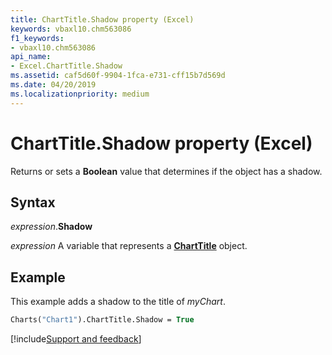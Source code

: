 ```yaml
---
title: ChartTitle.Shadow property (Excel)
keywords: vbaxl10.chm563086
f1_keywords:
- vbaxl10.chm563086
api_name:
- Excel.ChartTitle.Shadow
ms.assetid: caf5d60f-9904-1fca-e731-cff15b7d569d
ms.date: 04/20/2019
ms.localizationpriority: medium
---
```



# ChartTitle.Shadow property (Excel)

Returns or sets a **Boolean** value that determines if the object has a shadow.


## Syntax

_expression_.**Shadow**

_expression_ A variable that represents a **[ChartTitle](Excel.ChartTitle(object).md)** object.


## Example

This example adds a shadow to the title of _myChart_.

```vb
Charts("Chart1").ChartTitle.Shadow = True
```




[!include[Support and feedback](~/includes/feedback-boilerplate.md)]